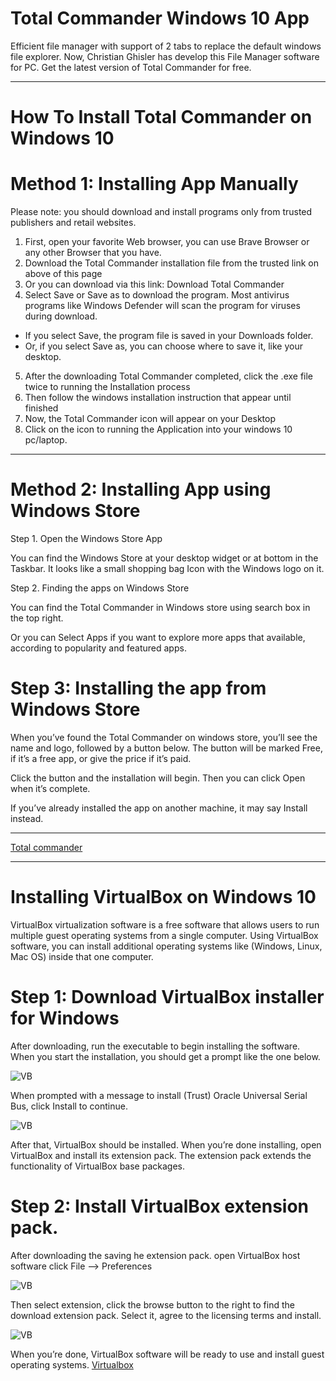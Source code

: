 # Total Commander Windows 10 App 
Efficient file manager with support of 2 tabs to replace the default windows file explorer. Now, Christian Ghisler has develop this File Manager software for PC. Get the latest version of Total Commander for free.

---
# How To Install Total Commander on Windows 10
# Method 1: Installing App Manually
Please note: you should download and install programs only from trusted publishers and retail websites.

  1. First, open your favorite Web browser, you can use Brave Browser or any other Browser that you have. 
  2. Download the Total Commander installation file from the trusted link on above of this page
  3. Or you can download via this link: Download Total Commander
  4. Select Save or Save as to download the program. Most antivirus programs like Windows Defender will scan the program for viruses during download.
  * If you select Save, the program file is saved in your Downloads folder.
  * Or, if you select Save as, you can choose where to save it, like your desktop.
  5. After the downloading Total Commander completed, click the .exe file twice to running the Installation process
  6. Then follow the windows installation instruction that appear until finished
  7. Now, the Total Commander icon will appear on your Desktop
  8. Click on the icon to running the Application into your windows 10 pc/laptop.

---

# Method 2: Installing App using Windows Store
  Step 1. Open the Windows Store App

You can find the Windows Store at your desktop widget or at bottom in the Taskbar. It looks like a small shopping bag Icon with the Windows logo on it.

  Step 2. Finding the apps on Windows Store

You can find the Total Commander in Windows store using search box in the top right.

Or you can Select Apps if you want to explore more apps that available, according to popularity and featured apps.

# Step 3: Installing the app from Windows Store

When you’ve found the Total Commander on windows store, you’ll see the name and logo, followed by a button below. The button will be marked Free, if it’s a free app, or give the price if it’s paid.

Click the button and the installation will begin. Then you can click Open when it’s complete.

If you’ve already installed the app on another machine, it may say Install instead.

---
[Total commander](https://windows-1.com/total-commander-for-pc/)

---
# Installing VirtualBox on Windows 10
VirtualBox virtualization software is a free software that allows users to run multiple guest operating systems from a single computer. Using VirtualBox software, you can install additional operating systems like (Windows, Linux, Mac OS) inside that one computer.
# Step 1: Download VirtualBox installer for Windows
After downloading, run the executable to begin installing the software. When you start the installation, you should get a prompt like the one below.

![VB](https://websiteforstudents.com/wp-content/uploads/2016/08/xvirtualbox_windows_installation.png.pagespeed.ic.KLn9rFsoEV.webp)

When prompted with a message to install (Trust) Oracle Universal Serial Bus, click Install to continue.

![VB](https://websiteforstudents.com/wp-content/uploads/2016/08/xvirtualbox-windows-trusted-app.png.pagespeed.ic.YNimSrBCx8.webp)

After that, VirtualBox should be installed. When you’re done installing, open VirtualBox and install its extension pack.
The extension pack extends the functionality of VirtualBox base packages. 

# Step 2: Install VirtualBox extension pack.
After downloading the saving he extension pack. open VirtualBox host software click File –> Preferences

![VB](https://websiteforstudents.com/wp-content/uploads/2016/08/xvirtualbox-extension-pack-install.png.pagespeed.ic.s-Dixp3M-y.webp)

Then select extension, click the browse button to the right to find the download extension pack. Select it, agree to the licensing terms and install.

![VB](https://websiteforstudents.com/wp-content/uploads/2016/08/xvirtualbox-extension-pack-update.png.pagespeed.ic.Ek21dhF_PM.webp)

When you’re done, VirtualBox software will be ready to use and install guest operating systems.
[Virtualbox](https://websiteforstudents.com/installing-virtualbox-windows-10/)
